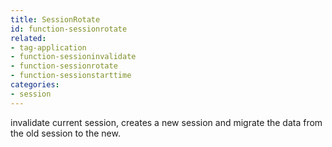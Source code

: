 ```yaml
---
title: SessionRotate
id: function-sessionrotate
related:
- tag-application
- function-sessioninvalidate
- function-sessionrotate
- function-sessionstarttime
categories:
- session
---
```


invalidate current session, creates a new session and migrate the data from the old session to the new.
